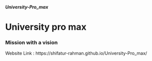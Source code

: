 ##### University-Pro_max

<h1> University pro max </h1>

<h3> Mission with a vision </h3>

<p> Website Link : https://shifatur-rahman.github.io/University-Pro_max/  </p>

